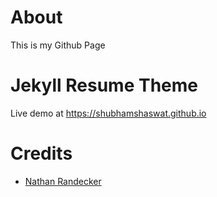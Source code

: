 # About
This is my Github Page


# Jekyll Resume Theme

Live demo at https://shubhamshaswat.github.io


# Credits

- [Nathan Randecker](https://github.com/nrandecker)
